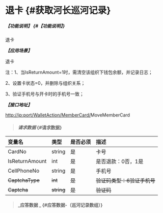 # 退卡 {#获取河长巡河记录}

##### _【功能说明】_ {#【功能说明】}

退卡

_**【应用场景】**_

退卡

注：1、当IsReturnAmount=1时，需清空该组织下钱包余额，并记录日志；

2、设置卡状态=0，并删除与组织关系；

3、验证手机号与开卡时的手机号一致；

_**【接口地址】**_

[http://ip:port/WalletAction/MemberCard/](http://ip:port/HMQuery/PatrolRiver/GetPatrolRivers)MoveMemberCard

> #### _请求数据_ {#请求数据}

| 变量名 | 类型 | 是否必须 | 描述 |
| :--- | :--- | :--- | :--- |
| CardNo | string | 是 | 卡号 |
| IsReturnAmount | int | 是 | 是否退款：0否，1是 |
| CellPhoneNo | string | 是 | 手机号 |
| ~~CaptchaType~~ | ~~int~~ | ~~是~~ | ~~验证码类型：6验证手机号~~ |
| ~~Captcha~~ | ~~string~~ | ~~是~~ | ~~验证码~~ |

> #### _应答数据 _ {#应答数据-（巡河记录数组）}



